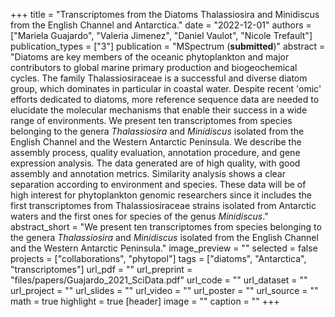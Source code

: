 +++
title = "Transcriptomes from the Diatoms Thalassiosira and Minidiscus from the English Channel and Antarctica."
date = "2022-12-01"
authors = ["Mariela Guajardo", "Valeria Jimenez", "Daniel Vaulot", "Nicole Trefault"]
publication_types = ["3"]
publication = "MSpectrum (**submitted**)"
abstract = "Diatoms are key members of the oceanic phytoplankton and major contributors to global marine primary production and biogeochemical cycles. The family Thalassiosiraceae is a successful and diverse diatom group, which dominates in particular in coastal water. Despite recent 'omic' efforts dedicated to diatoms, more reference sequence data are needed to elucidate the molecular mechanisms that enable their success in a wide range of environments. We present ten transcriptomes from species belonging to the genera _Thalassiosira_ and _Minidiscus_ isolated from the English Channel and the Western Antarctic Peninsula. We describe the assembly process, quality evaluation, annotation procedure, and gene expression analysis. The data generated are of high quality, with good assembly and annotation metrics. Similarity analysis shows a clear separation according to environment and species. These data will be of high interest for phytoplankton genomic researchers since it includes the first transcriptomes from Thalassiosiraceae strains isolated from Antarctic waters and the first ones for species of the genus _Minidiscus_."
abstract_short = "We present ten transcriptomes from species belonging to the genera _Thalassiosira_ and _Minidiscus_ isolated from the English Channel and the Western Antarctic Peninsula."
image_preview = ""
selected = false
projects = ["collaborations", "phytopol"]
tags = ["diatoms", "Antarctica", "transcriptomes"]
url_pdf = ""
url_preprint = "files/papers/Guajardo_2021_SciData.pdf"
url_code = ""
url_dataset = ""
url_project = ""
url_slides = ""
url_video = ""
url_poster = ""
url_source = ""
math = true
highlight = true
[header]
image = ""
caption = ""
+++
